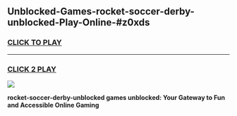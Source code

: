 
## Unblocked-Games-rocket-soccer-derby-unblocked-Play-Online-#z0xds
<h3>
<a href="https://premium.freeplayer.one?title=rocket-soccer-derby-unblocked&ref=24F">CLICK TO PLAY</a></h3>
<hr>

<h3>
<a href="https://premium.freeplayer.one?title=rocket-soccer-derby-unblocked&ref=24F">CLICK 2 PLAY</a>
  
</h3>

<a href="https://premium.freeplayer.one?title=rocket-soccer-derby-unblocked&ref=24F/"><img src="https://clearcache.store/games.png"></a>


**rocket-soccer-derby-unblocked games unblocked: Your Gateway to Fun and Accessible Online Gaming**
